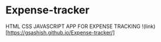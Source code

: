 # Expense-tracker

HTML CSS JAVASCRIPT APP FOR EXPENSE TRACKING
!(link)[https://gsashish.github.io/Expense-tracker/]
